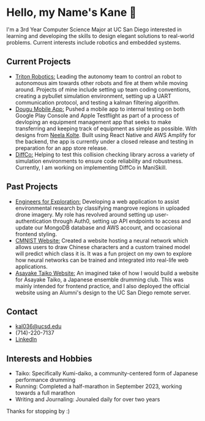 # Hello, my Name's Kane 👋

I'm a 3rd Year Computer Science Major at UC San Diego interested in learning and developing the skills to design elegant solutions to real-world problems. Current interests include robotics and embedded systems.

## Current Projects
- [Triton Robotics:](https://github.com/Triton-Robotics/TR-CV-2024.git) Leading the autonomy team to control an robot to autonomous aim towards other robots and fire at them while moving around. Projects of mine include setting up team coding conventions, creating a pybullet simulation environment, setting up a UART communication protocol, and testing a kalman filtering algorithm.
- [Dougu Mobile App:](https://github.com/Li-Kane/Dougu) Pushed a mobile app to internal testing on both Google Play Console and Apple Testflight as part of a process of devloping an equipment management app that seeks to make transferring and keeping track of equipment as simple as possible. With designs from [Neela Kolte](https://www.behance.net/neelakolte). Built using React Native and AWS Amplify for the backend, the app is currently under a closed release and testing in preparation for an app store release.
- [DiffCo:](https://github.com/ucsdarclab/diffco.git) Helping to test this collision checking library across a variety of simulation environments to ensure code reliability and robustness. Currently, I am working on implementing DiffCo in ManiSkill.

## Past Projects
- [Engineers for Exploration:](https://github.com/UCSD-E4E/MMICT) Developing a web application to assist environmental research by classifying mangrove regions in uploaded drone imagery. My role has revolved around setting up user-authentication through Auth0, setting up API endpoints to access and update our MongoDB database and AWS account, and occasional frontend styling. 
- [CMNIST Website:](https://cmnist-website.vercel.app/) Created a website hosting a neural network which allows users to draw Chinese characters and a custom trained model will predict which class it is. It was a fun project on my own to explore how neural networks can be trained and integrated into real-life web applications.
- [Asayake Taiko Website:](https://asayaketaiko.ucsd.edu/) An imagined take of how I would build a website for Asayake Taiko, a Japanese ensemble drumming club. This was mainly intended for frontend practice, and I also deployed the official website using an Alumni's design to the UC San Diego remote server.

## Contact
- kal036@ucsd.edu
- (714)-220-7137
- [LinkedIn](linkedin.com/in/kane-li-b5153125b)

## Interests and Hobbies
- Taiko: Specifically Kumi-daiko, a community-centered form of Japanese performance drumming
- Running: Completed a half-marathon in September 2023, working towards a full marathon
- Writing and Journaling: Jounaled daily for over two years

Thanks for stopping by :)

<!--
For future icons
https://devicon.dev/
-->
